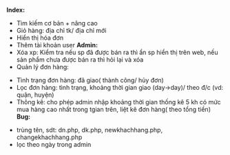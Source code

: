 **Index:** 
- Tìm kiếm cơ bản + nâng cao
- Giỏ hàng: địa chỉ tk/ địa chỉ mới
- Hiển thị hóa đơn
- Thêm tài khoản user
**Admin:**
- Xóa xp: Kiểm tra nếu sp đã được bán ra thì ẩn sp hiển thị trên web, nếu sản phẩm chưa được bán ra thì hỏi lại và xóa
- Quản lý đơn hàng:
+ Tình trạng đơn hàng: đã giao( thành công/ hủy đơn)
+ Lọc đơn hàng: tình trạng, khoảng thời gian giao (day->day)/ theo đ/c (vd: quận, huyện)
+ Thông kê: cho phép admin nhập khoảng thời gian thống kê 5 kh có mức mua hàng cao nhất trong tgian trên, liệt kê đơn hàng( theo tổng tiền)
**Bug:**
- trùng tên, sdt: dn.php, dk.php, newkhachhang.php, changekhachhang.php
- lọc theo ngày trong admin

